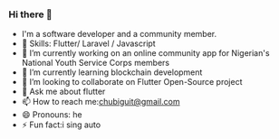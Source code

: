 ### Hi there 👋

-  I'm a software developer and a community member.
- 🌱 Skills: Flutter/ Laravel / Javascript
- 🔭 I’m currently working on an online community app for Nigerian's National Youth Service Corps members
- 🌱 I’m currently learning blockchain development
- 👯 I’m looking to collaborate on Flutter Open-Source project
- 💬 Ask me about flutter
- 📫 How to reach me:chubiguit@gmail.com
- 😄 Pronouns: he
- ⚡ Fun fact:i sing auto
<!-- 
[![Anurag's GitHub stats](https://github-readme-stats.vercel.app/api?username=ChubiMoses)](https://github.com/anuraghazra/github-readme-stats)
 -->
